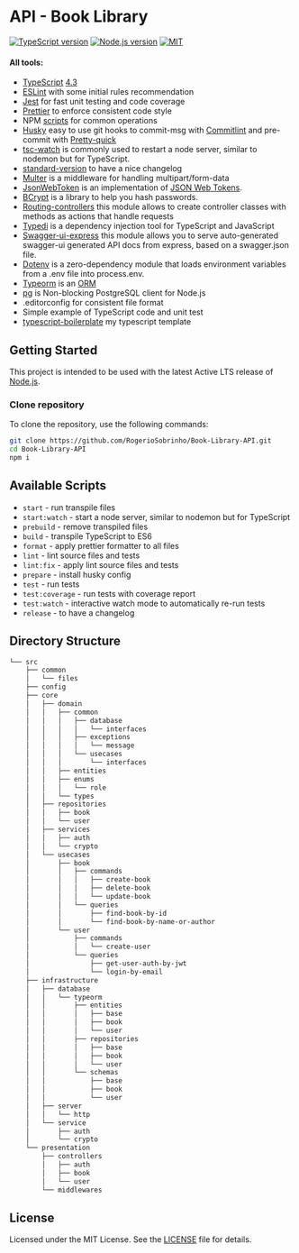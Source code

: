 # API - Book Library

[![TypeScript version][ts-badge]][typescript-4-3]
[![Node.js version][nodejs-badge]][nodejs]
[![MIT][license-badge]][license]

#### All tools:

-   [TypeScript][typescript] [4.3][typescript-4-3]
-   [ESLint][eslint] with some initial rules recommendation
-   [Jest][jest] for fast unit testing and code coverage
-   [Prettier][prettier] to enforce consistent code style
-   NPM [scripts](#available-scripts) for common operations
-   [Husky][husky] easy to use git hooks to commit-msg with [Commitlint][commitlint] and pre-commit with [Pretty-quick][pretty-quick]
-   [tsc-watch][tsc-watch] is commonly used to restart a node server, similar to nodemon but for TypeScript.
-   [standard-version][standard-version] to have a nice changelog
-   [Multer][multer] is a middleware for handling multipart/form-data
-   [JsonWebToken][jsonwebtoken] is an implementation of [JSON Web Tokens][jwtexplain].
-   [BCrypt][bcrypt] is a library to help you hash passwords.
-   [Routing-controllers][routing-controllers] this module allows to create controller classes with methods as actions that handle requests
-   [Typedi][typedi] is a dependency injection tool for TypeScript and JavaScript
-   [Swagger-ui-express][swagger-ui-express] this module allows you to serve auto-generated swagger-ui generated API docs from express, based on a swagger.json file.
-   [Dotenv][dotenv] is a zero-dependency module that loads environment variables from a .env file into process.env.
-   [Typeorm][typeorm] is an [ORM][orm]
-   [pg][pg] is Non-blocking PostgreSQL client for Node.js
-   .editorconfig for consistent file format
-   Simple example of TypeScript code and unit test
-   [typescript-boilerplate][typescript-boilerplate] my typescript template

## Getting Started

This project is intended to be used with the latest Active LTS release of [Node.js][nodejs].

### Clone repository

To clone the repository, use the following commands:

```sh
git clone https://github.com/RogerioSobrinho/Book-Library-API.git
cd Book-Library-API
npm i
```

## Available Scripts

-   `start` - run transpile files
-   `start:watch` - start a node server, similar to nodemon but for TypeScript
-   `prebuild` - remove transpiled files
-   `build` - transpile TypeScript to ES6
-   `format` - apply prettier formatter to all files
-   `lint` - lint source files and tests
-   `lint:fix` - apply lint source files and tests
-   `prepare` - install husky config
-   `test` - run tests
-   `test:coverage` - run tests with coverage report
-   `test:watch` - interactive watch mode to automatically re-run tests
-   `release` - to have a changelog

## Directory Structure

```bash
└── src
    ├── common
    │   └── files
    ├── config
    ├── core
    │   ├── domain
    │   │   ├── common
    │   │   │   ├── database
    │   │   │   │   └── interfaces
    │   │   │   ├── exceptions
    │   │   │   │   └── message
    │   │   │   └── usecases
    │   │   │       └── interfaces
    │   │   ├── entities
    │   │   ├── enums
    │   │   │   └── role
    │   │   └── types
    │   ├── repositories
    │   │   ├── book
    │   │   └── user
    │   ├── services
    │   │   ├── auth
    │   │   └── crypto
    │   └── usecases
    │       ├── book
    │       │   ├── commands
    │       │   │   ├── create-book
    │       │   │   ├── delete-book
    │       │   │   └── update-book
    │       │   └── queries
    │       │       ├── find-book-by-id
    │       │       └── find-book-by-name-or-author
    │       └── user
    │           ├── commands
    │           │   └── create-user
    │           └── queries
    │               ├── get-user-auth-by-jwt
    │               └── login-by-email
    ├── infrastructure
    │   ├── database
    │   │   └── typeorm
    │   │       ├── entities
    │   │       │   ├── base
    │   │       │   ├── book
    │   │       │   └── user
    │   │       ├── repositories
    │   │       │   ├── base
    │   │       │   ├── book
    │   │       │   └── user
    │   │       └── schemas
    │   │           ├── base
    │   │           ├── book
    │   │           └── user
    │   ├── server
    │   │   └── http
    │   └── service
    │       ├── auth
    │       └── crypto
    └── presentation
        ├── controllers
        │   ├── auth
        │   ├── book
        │   └── user
        └── middlewares
```

## License

Licensed under the MIT License. See the [LICENSE][license] file for details.

[ts-badge]: https://img.shields.io/badge/TypeScript-4.3-blue.svg
[nodejs-badge]: https://img.shields.io/badge/Node.js->=%2014.16-blue.svg
[nodejs]: https://nodejs.org/dist/latest-v14.x/docs/api/
[typescript]: https://www.typescriptlang.org/
[typescript-4-3]: https://www.typescriptlang.org/docs/handbook/release-notes/typescript-4-3.html
[license-badge]: https://img.shields.io/badge/License-MIT-yellow.svg
[license]: https://github.com/RogerioSobrinho/node-typescript-boilerplate/blob/main/LICENSE
[jest]: https://facebook.github.io/jest/
[eslint]: https://github.com/eslint/eslint
[wiki-js-tests]: https://github.com/jsynowiec/node-typescript-boilerplate/wiki/Unit-tests-in-plain-JavaScript
[prettier]: https://prettier.io
[commitlint]: https://github.com/conventional-changelog/commitlint
[pretty-quick]: https://github.com/azz/pretty-quick
[tsc-watch]: https://github.com/gilamran/tsc-watch
[standard-version]: https://github.com/conventional-changelog/standard-version
[husky]: https://github.com/typicode/husky
[repo-template-action]: https://github.com/RogerioSobrinho/node-typescript-boilerplate/generate
[multer]: https://www.npmjs.com/package/multer
[jsonwebtoken]: https://www.npmjs.com/package/jsonwebtoken
[jwtexplain]: https://tools.ietf.org/html/rfc7519
[bcrypt]: https://www.npmjs.com/package/bcrypt
[routing-controllers]: https://github.com/typestack/routing-controllers
[typedi]: https://www.npmjs.com/package/typedi
[swagger-ui-express]: https://www.npmjs.com/package/swagger-ui-express
[dotenv]: https://www.npmjs.com/package/dotenv
[typeorm]: https://typeorm.io/#/
[orm]: https://en.wikipedia.org/wiki/Object%E2%80%93relational_mapping
[pg]: https://www.npmjs.com/package/pg
[typescript-boilerplate]: https://github.com/RogerioSobrinho/node-typescript-boilerplate
